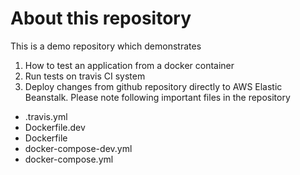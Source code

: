 # About this repository
This is a demo repository which demonstrates 
1. How to test an application from a docker container
2. Run tests on travis CI system
3. Deploy changes from github repository directly to AWS Elastic Beanstalk.
Please note following important files in the repository
- .travis.yml
- Dockerfile.dev
- Dockerfile
- docker-compose-dev.yml
- docker-compose.yml